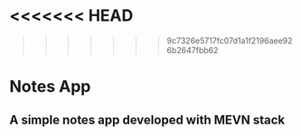 <<<<<<< HEAD
=======

>>>>>>> 9c7326e5717fc07d1a1f2196aee926b2647fbb62
# Notes App

## A simple notes app developed with MEVN stack
